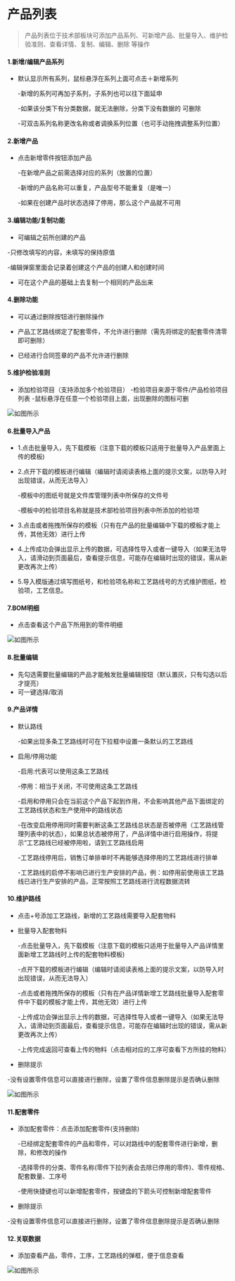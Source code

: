 # 产品列表

> 产品列表位于技术部板块可添加产品系列、可新增产品、批量导入、维护检验准则、查看详情、复制、编辑、删除 等操作


#### 1.新增/编辑产品系列
* 默认显示所有系列，鼠标悬浮在系列上面可点击＋新增系列

  -新增的系列可再加子系列，子系列也可以往下面延申

  -如果该分类下有分类数据，就无法删除，分类下没有数据的 可删除

  -可双击系列名称更改名称或者调换系列位置（也可手动拖拽调整系列位置）

#### 2.新增产品
* 点击新增零件按钮添加产品

  -在新增产品之前需选择对应的系列（放置的位置）

  -新增的产品名称可以重复，产品型号不能重复（是唯一）

  -如果在创建产品时状态选择了停用，那么这个产品就不可用

#### 3.编辑功能/复制功能

* 可编辑之前所创建的产品

 -只修改填写的内容，未填写的保持原值

  -编辑弹窗里面会记录着创建这个产品的创建人和创建时间

* 可在这个产品的基础上去复制一个相同的产品出来


#### 4.删除功能

* 可以通过删除按钮进行删除操作

* 产品工艺路线绑定了配套零件，不允许进行删除（需先将绑定的配套零件清零即可删除）

* 已经进行合同签章的产品不允许进行删除

#### 5.维护检验准则
* 添加检验项目（支持添加多个检验项目）
  -检验项目来源于零件/产品检验项目列表
  -鼠标悬浮在任意一个检验项目上面，出现删除的图标可删

![如图所示](../file/cp1.png)


#### 6.批量导入产品

* 1.点击批量导入，先下载模板（注意下载的模板只适用于批量导入产品里面上传的模板)
* 2.点开下载的模板进行编辑（编辑时请阅读表格上面的提示文案，以防导入时出现错误，从而无法导入）

  -模板中的图纸号就是文件库管理列表中所保存的文件号
  
  -模板中的检验项目名称就是技术部检验项目列表中所添加的检验项

* 3.点击或者拖拽所保存的模板（只有在产品的批量编辑中下载的模板才能上传，其他无效）进行上传
* 4.上传成功会弹出显示上传的数据，可选择性导入或者一键导入（如果无法导入，请滑动到页面最后，查看提示信息，可能存在编辑时出现的错误，需从新更改再次上传）
* 5.导入模版通过填写图纸号，和检验项名称和工艺路线号的方式维护图纸，检验项，工艺信息。


#### 7.BOM明细

* 点击查看这个产品下所用到的零件明细


![如图所示](../file/cp2.png)


#### 8.批量编辑
* 先勾选需要批量编辑的产品才能触发批量编辑按钮（默认置灰，只有勾选以后才提亮）
* 可一键选择/取消

#### 9.产品详情
* 默认路线

  -如果出现多条工艺路线时可在下拉框中设置一条默认的工艺路线

* 启用/停用功能

  -启用:代表可以使用这条工艺路线

  -停用：相当于关闭，不可使用这条工艺路线

  -启用和停用只会在当前这个产品下起到作用，不会影响其他产品下面绑定的工艺路线状态和生产使用中的路线状态

  -在改变启用停用同时需要判断这条工艺路线总状态是否被停用（工艺路线管理列表中的状态），如果总状态被停用了，产品详情中进行启用操作，将提示“工艺路线已经被停用啦，请到工艺路线启用

  -工艺路线停用后，销售订单排单时不再能够选择停用的工艺路线进行排单

  -工艺路线的启停不影响已进行生产安排的产品，例：如停用前使用该工艺路线已进行生产安排的产品，正常按照工艺路线进行流程数据流转

#### 10.维护路线

* 点击+号添加工艺路线，新增的工艺路线需要导入配套物料

* 批量导入配套物料

  -点击批量导入，先下载模板（注意下载的模板只适用于批量导入产品详情里面新增工艺路线时上传的配套物料模板)

  -点开下载的模板进行编辑（编辑时请阅读表格上面的提示文案，以防导入时出现错误，从而无法导入）

  -点击或者拖拽所保存的模板（只有在产品详情新增工艺路线批量导入配套零件中下载的模板才能上传，其他无效）进行上传

  -上传成功会弹出显示上传的数据，可选择性导入或者一键导入（如果无法导入，请滑动到页面最后，查看提示信息，可能存在编辑时出现的错误，需从新更改再次上传）

  -上传完成返回可查看上传的物料（点击相对应的工序可查看下方所挂的物料）

*  删除提示

  -没有设置零件信息可以直接进行删除，设置了零件信息删除提示是否确认删除


![如图所示](../file/cp3.png )

#### 11.配套零件

* 添加配套零件：点击添加配套零件(支持删除)

  -已经绑定配套零件的产品和零件，可以对路线中的配套零件进行新增，删除，和修改的操作

  -选择零件的分类、零件名称(零件下拉列表会去除已停用的零件)、零件规格、配套数量、工序号

  -使用快捷键也可以新增配套零件，按键盘的下箭头可控制新增配套零件

*  删除提示

-没有设置零件信息可以直接进行删除，设置了零件信息删除提示是否确认删除

#### 12.关联数据

* 添加查看产品，零件，工序，工艺路线的弹框，便于信息查看

![如图所示](../file/cp4.png )





